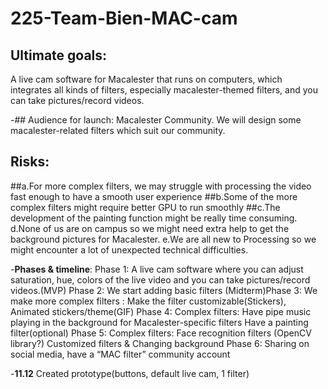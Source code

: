 # 225-Team-Bien-MAC-cam


## Ultimate goals:  
A live cam software  for Macalester that runs on computers, which integrates all kinds of filters, especially macalester-themed filters, and you can take pictures/record videos.

-## Audience for launch: Macalester Community. We will design some macalester-related filters which suit our community. 

## Risks: 
##a.For more complex filters, we may struggle with processing the video fast enough to have a smooth user experience
##b.Some of the more complex filters might require better GPU to run smoothly
##c.The development of the painting function might be really time consuming. 
d.None of us are on campus so we might need extra help to get the background pictures for Macalester.
e.We are all new to Processing so we might encounter a lot of unexpected technical difficulties.

-**Phases & timeline**: 
Phase 1: A live cam software where you can adjust saturation, hue, colors of the live video and you can take pictures/record videos.(MVP)
Phase 2: We start adding basic filters
(Midterm)Phase 3: We make more complex filters : 
Make the filter customizable(Stickers),
Animated stickers/theme(GIF)
Phase 4: Complex filters: 
 Have pipe music playing in the background for Macalester-specific filters 
 Have a painting filter(optional)
Phase 5:  Complex filters:
Face recognition filters (OpenCV library?)
Customized filters & Changing background
Phase 6: Sharing on social media, have a “MAC filter” community account


-**11.12**
Created prototype(buttons, default live cam, 1 filter)




